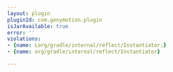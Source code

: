 ```yaml
---
layout: plugin
pluginId: com.genymotion.plugin
isJarAvailable: true
error: ''
violations:
- {name: Lorg/gradle/internal/reflect/Instantiator;}
- {name: org/gradle/internal/reflect/Instantiator}

---
```

